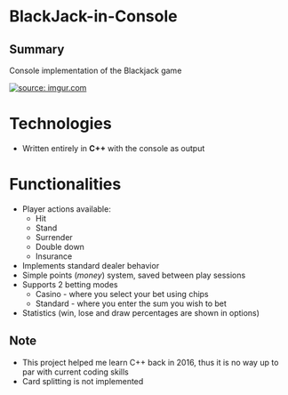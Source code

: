 # BlackJack-in-Console

## Summary

Console implementation of the Blackjack game

<a href="https://imgur.com/3upTpCL"><img src="https://i.imgur.com/3upTpCL.gif" title="source: imgur.com" /></a>

# Technologies
- Written entirely in **C++** with the console as output

# Functionalities

- Player actions available:
	- Hit
	- Stand
	- Surrender
	- Double down
	- Insurance 
- Implements standard dealer behavior
- Simple points (*money*) system, saved between play sessions
- Supports 2 betting modes
	- Casino - where you select your bet using chips
	- Standard - where you enter the sum you wish to bet
- Statistics (win, lose and draw percentages are shown in options)

## Note
- This project helped me learn C++ back in 2016, thus it is no way up to par with current coding skills
- Card splitting is not implemented
<!--stackedit_data:
eyJoaXN0b3J5IjpbLTQ1NDExMTM4MCwtMTg5NTExNTM1LC02OD
Q0Mjk3MzJdfQ==
-->